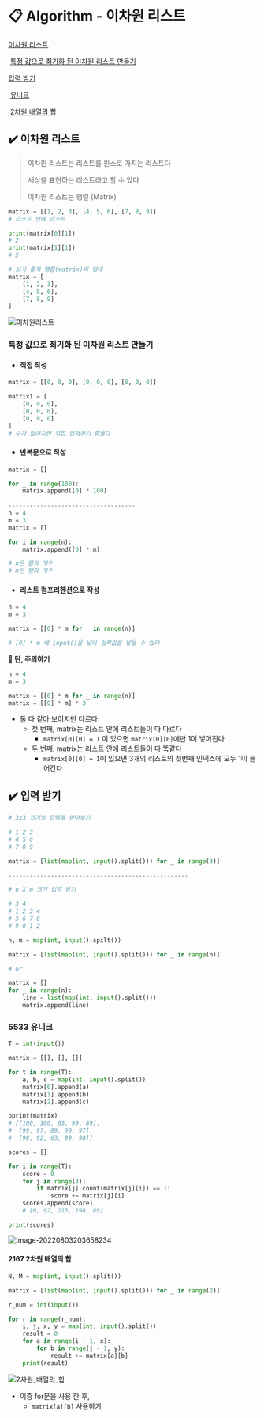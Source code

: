 # 📋 Algorithm - 이차원 리스트

[이차원 리스트](#%EF%B8%8F-이차원-리스트)

​	[특정 값으로 최기화 된 이차원 리스트 만들기](#특정-값으로-최기화-된-이차원-리스트-만들기)

[입력 받기](#%EF%B8%8F-입력-받기)

​	[유니크](#5533-유니크)

​	[2차원 배열의 합](#2167-2차원-배열의-합)





##  ✔️ 이차원 리스트

> 이차원 리스트는 리스트를 원소로 가지는 리스트다
>
> 세상을 표현하는 리스트라고 할 수 있다
>
> 이차원 리스트는 행렬 (Matrix)

```python
matrix = [[1, 2, 3], [4, 5, 6], [7, 8, 9]]
# 리스트 안에 리스트

print(matrix[0][1])
# 2
print(matrix[1][1])
# 5

# 보기 좋게 행렬(matrix)의 형태
matrix = [
    [1, 2, 3],
    [4, 5, 6],
    [7, 8, 9]
]
```

![이차원리스트](algorithm_7.assets/이차원리스트.png)



### 특정 값으로 최기화 된 이차원 리스트 만들기

- #### 직접 작성

```python
matrix = [[0, 0, 0], [0, 0, 0], [0, 0, 0]]

matrix1 = [
    [0, 0, 0],
    [0, 0, 0],
    [0, 0, 0]
]
# 수가 많아지면 직접 입력하기 힘들다
```

- #### 반복문으로 작성

```python
matrix = []

for _ in range(100):
    matrix.append([0] * 100)
    
------------------------------------
n = 4
m = 3
matrix = []

for i in range(n):
    matrix.append([0] * m)

# n은 열의 개수
# m은 행의 개수
```

- #### 리스트 컴프리헨션으로 작성

```python
n = 4
m = 3

matrix = [[0] * m for _ in range(n)]

# [0] * m 에 input()을 넣어 입력값을 넣을 수 있다
```



**📌 단, 주의하기**

```python
n = 4
m = 3

matrix = [[0] * m for _ in range(n)]
matrix = [[0] * m] * 3
```

- 둘 다 같아 보이지만 다르다
  - 첫 번째, matrix는 리스트 안에 리스트들이 다 다르다
    - `matrix[0][0] = 1` 이 있으면 `matrix[0][0]`에만 1이 넣어진다
  - 두 번째, matrix는 리스트 안에 리스트들이 다 똑같다
    - `matrix[0][0] = 1`이 있으면 3개의 리스트의 첫번째 인덱스에 모두 1이 들어간다



## ✔️ 입력 받기

```python
# 3x3 크기의 입력을 받아보기

# 1 2 3
# 4 5 6
# 7 8 9

matrix = [list(map(int, input().split())) for _ in range(3)]

---------------------------------------------------

# n X m 크기 입력 받기

# 3 4
# 1 2 3 4
# 5 6 7 8
# 9 0 1 2

n, m = map(int, input().spilt())

matrix = [list(map(int, input().split())) for _ in range(n)]

# or

matrix = []
for _ in range(n):
    line = list(map(int, input().split()))
    matrix.append(line)
```



### 5533 유니크 

```python
T = int(input())

matrix = [[], [], []]

for t in range(T):
    a, b, c = map(int, input().split())
    matrix[0].append(a)
    matrix[1].append(b)
    matrix[2].append(c)

pprint(matrix)
# [[100, 100, 63, 99, 89], 
#  [99, 97, 89, 99, 97], 
#  [98, 92, 63, 99, 98]]

scores = []

for i in range(T):
    score = 0
    for j in range(3):
        if matrix[j].count(matrix[j][i]) == 1:
            score += matrix[j][i]
    scores.append(score)
    # [0, 92, 215, 198, 89]

print(scores)
```

![image-20220803203658234](algorithm_7.assets/image-20220803203658234.png)



#### 2167 2차원 배열의 합

```python
N, M = map(int, input().split())

matrix = [list(map(int, input().split())) for _ in range(2)]

r_num = int(input())

for r in range(r_num):
    i, j, x, y = map(int, input().split())
    result = 0
    for a in range(i - 1, x):
        for b in range(j - 1, y):
            result += matrix[a][b]
    print(result)
```

![2차원_배열의_합](algorithm_7.assets/2차원_배열의_합.png)

- 이중 for문을 사용 한 후,
  - `matrix[a][b]` 사용하기
